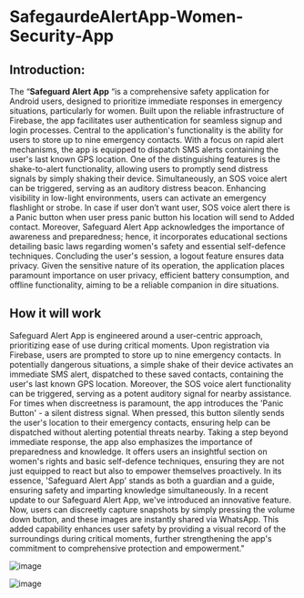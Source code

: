 # SafegaurdeAlertApp-Women-Security-App

## Introduction:
The “**Safeguard Alert App** “is a comprehensive safety application for Android users, designed to prioritize immediate responses in emergency situations, particularly for women. Built upon the reliable infrastructure of Firebase, the app facilitates user authentication for seamless signup and login processes. Central to the application's functionality is the ability for users to store up to nine emergency contacts. With a focus on rapid alert mechanisms, the app is equipped to dispatch SMS alerts containing the user's last known GPS location. One of the distinguishing features is the shake-to-alert functionality, allowing users to promptly send distress signals by simply shaking their device. Simultaneously, an SOS voice alert can be triggered, serving as an auditory distress beacon. Enhancing visibility in low-light environments, users can activate an emergency flashlight or strobe. In case if user don’t want user, SOS voice alert there is a Panic button when user press panic button his location will send to Added contact. Moreover, Safeguard Alert App acknowledges the importance of awareness and preparedness; hence, it incorporates educational sections detailing basic laws regarding women's safety and essential self-defence techniques. Concluding the user's session, a logout feature ensures data privacy. Given the sensitive nature of its operation, the application places paramount importance on user privacy, efficient battery consumption, and offline functionality, aiming to be a reliable companion in dire situations.

## How it will work

Safeguard Alert App is engineered around a user-centric approach, prioritizing ease of use during critical moments. Upon registration via Firebase, users are prompted to store up to nine emergency contacts. In potentially dangerous situations, a simple shake of their device activates an immediate SMS alert, dispatched to these saved contacts, containing the user's last known GPS location. Moreover, the SOS voice alert functionality can be triggered, serving as a potent auditory signal for nearby assistance. For times when discreetness is paramount, the app introduces the 'Panic Button' - a silent distress signal. When pressed, this button silently sends the user's location to their emergency contacts, ensuring help can be dispatched without alerting potential threats nearby.
Taking a step beyond immediate response, the app also emphasizes the importance of preparedness and knowledge. It offers users an insightful section on women's rights and basic self-defence techniques, ensuring they are not just equipped to react but also to empower themselves proactively. In its essence, 'Safeguard Alert App' stands as both a guardian and a guide, ensuring safety and imparting knowledge simultaneously.
In a recent update to our Safeguard Alert App, we've introduced an innovative feature. Now, users can discreetly capture snapshots by simply pressing the volume down button, and these images are instantly shared via WhatsApp. This added capability enhances user safety by providing a visual record of the surroundings during critical moments, further strengthening the app's commitment to comprehensive protection and empowerment."

![image](https://github.com/yawarKhaplu/SafegaurdeAlertApp-Women-Security-App/assets/91775584/624383d7-a6c8-4e60-9025-fcb51fd193ec)

![image](https://github.com/yawarKhaplu/SafegaurdeAlertApp-Women-Security-App/assets/91775584/22fc50c1-f698-48c4-ae74-150ce17d670c)

